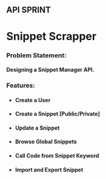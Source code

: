 <h2>API SPRINT</h2>
<h1>Snippet Scrapper</h1>

<h3>Problem Statement: </h3>
<h4>Designing a Snippet Manager API.</h4>
<h3>Features: </h3>
<ul>
<li><h4>Create a User</h4></li>
<li><h4>Create a Snippet [Public/Private]</h4></li>
<li><h4>Update a Snippet</h4></li>
<li><h4>Browse Global Snippets</h4></li>
<li><h4>Call Code from Snippet Keyword</h4></li>
<li><h4>Import and Export Snippet</h4></li>
</ul>


